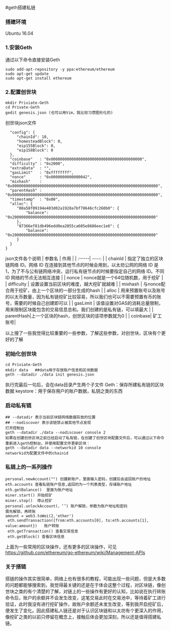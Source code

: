 #geth搭建私链

### 搭建环境
Ubuntu 16.04

### 1.安装Geth

通过以下命令直接安装Geth
```udo apt-get install software-properties-common
sudo add-apt-repository -y ppa:ethereum/ethereum
sudo apt-get update
sudo apt-get install ethereum
```
### 2.配置创世块
```
mkdir Priviate-Geth
cd Private-Geth
gedit genesis.json (也可以用Vim，我比较习惯图形化的)
```

创世块json文件
```{
  "config": {
     "chainId": 10,
     "homesteadBlock": 0,
     "eip155Block": 0,
     "eip158Block": 0
  },
  "coinbase"   : "0x0000000000000000000000000000000000000000",
  "difficulty" : "0x2000",
  "extraData"  : "",
  "gasLimit"   : "0xffffffff",
  "nonce"      : "0x0000000000000042",
  "mixhash"    : "0x0000000000000000000000000000000000000000000000000000000000000000",
  "parentHash" : "0x0000000000000000000000000000000000000000000000000000000000000000",
  "timestamp"  : "0x00",
  "alloc": {
     "08a58f09194e403d02a1928a7bf78646cfc260b0": {
         "balance": "0x200000000000000000000000000000000000000000000000000000000000000"
     },
     "87366ef81db496edd0ea2055ca605e8686eec1e6": {
         "balance": "0x200000000000000000000000000000000000000000000000000000000000000"
     }
  }
}
```
json文件各个说明
| 参数名 |  作用 |
| :-----| ----: |
| chainId | 指定了独立的区块链网络 ID。网络 ID 在连接到其他节点的时候会用到，以太坊公网的网络 ID 是 1，为了不与公有链网络冲突，运行私有链节点的时候要指定自己的网络 ID。不同 ID 网络的节点无法相互连接 |
| nonce | nonce就是一个64位随机数，用于挖矿 |
| difficulty | 设置设置当前区块的难度，越大挖矿就越难 |
| mixhash | 与nonce配合用于挖矿，由上一个区块的一部分生成的hash |
| alloc | 用来预置账号以及账号的以太币数量，因为私有链挖矿比较容易，所以我们也可以不需要预置有币的账号，需要的时候自己创建即可以 |
| gasLimit | 该值设置对GAS的消耗总量限制，用来限制区块能包含的交易信息总和。我们创建的是私有链，可以填最大 |
| parentHash|上一个区块的hash，创世区块的该项参数就为0 |
| coinbase| 矿工账号|

以上搜了一些我觉得比较重要的一些参数，了解这些参数，对创世块，区块有个更好的了解

### 初始化创世块
 ```
 cd Priviate-Geth
 mkdir data   ##data用于存放账户信息和区块数据
 geth --datadir ./data init genesis.json
 ```
执行完最后一句后，会在data目录产生两个子文件
Geth：保存所建私有链的区块数据
keystore：用于保存用户的账户数据，私钥之类的东西

### 启动私有链

```
## --datadir 表示当前区块链网络数据存放的位置
## --nodiscover 表示该链禁止被其他节点发现
打开控制台
geth --datadir ./data --nodiscover console 2
如果在创建创世区块之前已经启动了私有链，在创建了创世区块配置文件后，可以通过以下命令重新进入geth控制台，并使用配置文件更新区块：
geth --datadir data --networkid 10 console
networkid为配置文件中的chainid
```
### 私链上的一系列操作
```
personal.newAccount("") 创建新账户，里面输入密码，创建后会返回账户的地址
eth.accounts 查看私链账户信息,返回的为一个列表类型，存储账户地址
eth.getBalance()  里面为账户地址
miner.start() 开始挖矿
miner.stop()  停止挖矿
personal.unlockAccount(，‘’) 账户解锁，参数为账户地址和密码
需先解锁，再转账
amount = web3.toWei(2,'ether')
 eth.sendTransaction({from:eth.accounts[0], to:eth.accounts[1], value:amount})   账户转账
 eth.getTransaction() 查看交易信息
 eth.getBlock() 查看区块信息
```
上面为一些常用的区块操作，还有更多的区块操作，可见<https://github.com/ethereum/go-ethereum/wiki/Management-APIs>

### 关于搭链
搭链的操作其实很简单，网络上也有很多的教程，可能出现一些问题，但是大多数的问题都能够搜索到，我觉得最关键的还是在于体会这整个过程，对区块链，像创世块之类的有个清楚的了解，对链上的一些操作有更好的认知，比如说在执行转账命令后，账户的余额并不会发生改变，这笔交易此时在交易池中，等待着矿工进行验证，此时我没有进行挖矿操作，故账户余额还未发生改变，等到我开启挖矿后，便发生了变化。因此搭建私人链还是对于认识区块链和以太坊有个更深入的作用，像挖矿之类的以前只停留在概念上，接触后体会更加深刻，所以还是值得搭建私链。
